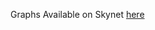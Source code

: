 

Graphs Available on Skynet [here](https://jg07t9on636827ndjg844h2hcfbj9ie30obb57gs1oc40h8o8hmruvg.siasky.net/)